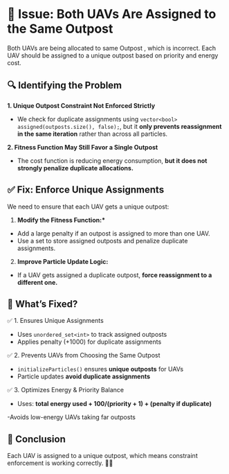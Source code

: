# 🚨 Issue: Both UAVs Are Assigned to the Same Outpost

Both UAVs are being allocated to same Outpost , which is incorrect. Each UAV should be assigned to a unique outpost based on priority and energy cost.

## 🔍 Identifying the Problem

**1. Unique Outpost Constraint Not Enforced Strictly**

- We check for duplicate assignments using `vector<bool> assigned(outposts.size(), false);`, but it **only prevents reassignment in the same iteration** rather than across all particles.

**2. Fitness Function May Still Favor a Single Outpost**

- The cost function is reducing energy consumption, **but it does not strongly penalize duplicate allocations.**

## ✅ Fix: Enforce Unique Assignments

We need to ensure that each UAV gets a unique outpost:

1. **Modify the Fitness Function:\***

- Add a large penalty if an outpost is assigned to more than one UAV.
- Use a set to store assigned outposts and penalize duplicate assignments.

2. **Improve Particle Update Logic:**

- If a UAV gets assigned a duplicate outpost, **force reassignment to a different one.**

## 🚀 What’s Fixed?

✅ 1. Ensures Unique Assignments

- Uses `unordered_set<int>` to track assigned outposts
- Applies penalty (+1000) for duplicate assignments

✅ 2. Prevents UAVs from Choosing the Same Outpost

- `initializeParticles()` ensures **unique outposts** for UAVs
- Particle updates **avoid duplicate assignments**

✅ 3. Optimizes Energy & Priority Balance

- Uses:
  **total energy used + 100/(priority + 1) ​+ (penalty if duplicate)**

-Avoids low-energy UAVs taking far outposts

## 🎯 Conclusion

Each UAV is assigned to a unique outpost, which means constraint enforcement is working correctly. 🎯🚀

